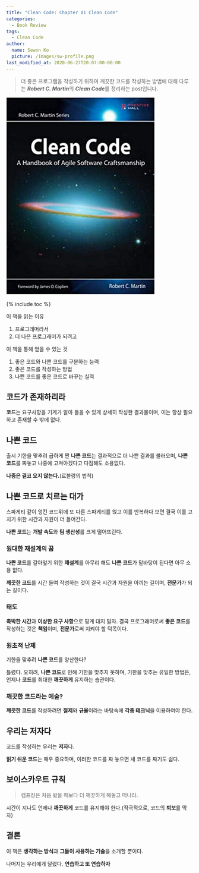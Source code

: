 ```yaml
---
title: "Clean Code: Chapter 01 Clean Code"
categories:
  - Book Review
tags:
  - Clean Code
author:
  name: Sewon Ko
  picture: /images/sw-profile.png
last_modified_at: 2020-06-27T20:07:00-00:00
---
```


> 더 좋은 프로그램을 작성하기 위하여 깨끗한 코드를 작성하는 방법에 대해 다루는 ***Robert C. Martin***의 ***Clean Code***를 정리하는 post입니다.

![logo](/images/clean-code-cover.png)

{% include toc %}

이 책을 읽는 이유

1. 프로그래머라서
2. 더 나은 프로그래머가 되려고

이 책을 통해 얻을 수 있는 것

1. 좋은 코드와 나쁜 코드를 구분하는 능력
2. 좋은 코드를 작성하는 방법
3. 나쁜 코드를 좋은 코드로 바꾸는 실력


## 코드가 존재하리라
**코드**는 요구사항을 기계가 알아 들을 수 있게 상세히 작성한 결과물이며, 이는 항상 필요하고 존재할 수 밖에 없다.

## 나쁜 코드
출시 기한을 맞추려 급하게 짠 **나쁜 코드**는 결과적으로 더 나쁜 결과를 불러오며, **나쁜 코드**를 짜놓고 나중에 고쳐야겠다고 다짐해도 소용없다.

**나중은 결코 오지 않는다.**(르블랑의 법칙)

## 나쁜 코드로 치르는 대가
스파게티 같이 엉킨 코드위에 또 다른 스파게티를 얹고 이를 반복하다 보면 결국 이를 고치기 위한 시간과 자원이 더 들어간다.

**나쁜 코드**는 **개발 속도**와 **팀 생산성**를 크게 떨어뜨린다.

### 원대한 재설계의 꿈
**나쁜 코드**를 갈아엎기 위한 **재설계**를 아무리 해도 **나쁜 코드**가 밑바탕이 된다면 아무 소용 없다.

**깨끗한 코드**를 시간 들여 작성하는 것이 결국 시간과 자원을 아끼는 길이며, **전문가**가 되는 길이다.

### 태도
**촉박한 시간**과 **이상한 요구 사항**으로 핑계 대지 말자. 결국 프로그래머로써 **좋은 코드**를 작성하는 것은 **책임**이며, **전문가**로써 지켜야 할 덕목이다.

### 원초적 난제
기한을 맞추려 **나쁜 코드**를 양산한다?

틀렸다. 오히려, **나쁜 코드**로 인해 기한을 맞추지 못하며, 기한을 맞추는 유일한 방법은, 언제나 **코드**를 최대한 **깨끗하게** 유지하는 습관이다.

### 깨끗한 코드라는 예술?
**깨끗한 코드**를 작성하려면 **절제**와 **규율**이라는 바탕속에 **각종 테크닉**을 이용하여야 한다.

## 우리는 저자다
코드를 작성하는 우리는 **저자**다.

**읽기 쉬운 코드**는 매우 중요하며, 이러한 코드를 짜 놓으면 새 코드를 짜기도 쉽다.

## 보이스카우트 규칙
> 캠프장은 처음 왔을 때보다 더 깨끗하게 해놓고 떠나라.

시간이 지나도 언제나 **깨끗하게** 코드를 유지해야 한다.(적극적으로, 코드의 **퇴보**를 막자)

## 결론
이 책은 **생각하는 방식**과 **그들이 사용하는 기술**을 소개할 뿐이다.

나머지는 우리에게 달렸다. **연습하고 또 연습하자**





